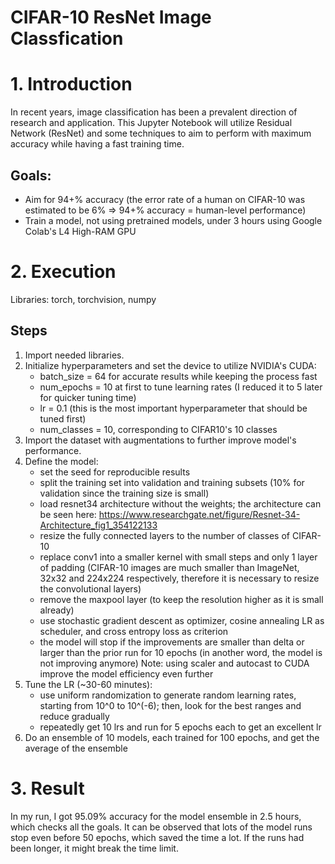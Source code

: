 # CIFAR-10 ResNet Image Classfication

# 1. Introduction
In recent years, image classification has been a prevalent direction of research and application. This Jupyter Notebook will utilize Residual Network (ResNet) and some techniques to aim to perform with maximum accuracy while having a fast training time.

## Goals:
- Aim for 94+% accuracy (the error rate of a human on CIFAR-10 was estimated to be 6% => 94+% accuracy = human-level performance)
- Train a model, not using pretrained models, under 3 hours using Google Colab's L4 High-RAM GPU

# 2. Execution

Libraries: torch, torchvision, numpy
 
## Steps
1. Import needed libraries.
2. Initialize hyperparameters and set the device to utilize NVIDIA's CUDA:
   - batch_size = 64 for accurate results while keeping the process fast
   - num_epochs = 10 at first to tune learning rates (I reduced it to 5 later for quicker tuning time)
   - lr = 0.1 (this is the most important hyperparameter that should be tuned first)
   - num_classes = 10, corresponding to CIFAR10's 10 classes
3. Import the dataset with augmentations to further improve model's performance.
4. Define the model:
   - set the seed for reproducible results
   - split the training set into validation and training subsets (10% for validation since the training size is small)
   - load resnet34 architecture without the weights; the architecture can be seen here: https://www.researchgate.net/figure/Resnet-34-Architecture_fig1_354122133
   - resize the fully connected layers to the number of classes of CIFAR-10
   - replace conv1 into a smaller kernel with small steps and only 1 layer of padding (CIFAR-10 images are much smaller than ImageNet, 32x32 and 224x224 respectively, therefore it is necessary to resize the convolutional layers)
   - remove the maxpool layer (to keep the resolution higher as it is small already)
   - use stochastic gradient descent as optimizer, cosine annealing LR as scheduler, and cross entropy loss as criterion
   - the model will stop if the improvements are smaller than delta or larger than the prior run for 10 epochs (in another word, the model is not improving anymore)
   Note: using scaler and autocast to CUDA improve the model efficiency even further
5. Tune the LR (~30-60 minutes):
   - use uniform randomization to generate random learning rates, starting from 10^0 to 10^(-6); then, look for the best ranges and reduce gradually
   - repeatedly get 10 lrs and run for 5 epochs each to get an excellent lr
6. Do an ensemble of 10 models, each trained for 100 epochs, and get the average of the ensemble

# 3. Result
In my run, I got 95.09% accuracy for the model ensemble in 2.5 hours, which checks all the goals.
It can be observed that lots of the model runs stop even before 50 epochs, which saved the time a lot. If the runs had been longer, it might break the time limit.
   
